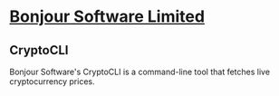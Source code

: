 # [Bonjour Software Limited](https://bonjoursoftware.com/)

## CryptoCLI

Bonjour Software's CryptoCLI is a command-line tool that fetches live cryptocurrency prices.
